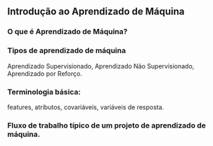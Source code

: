 
## **Introdução ao Aprendizado de Máquina**

### O que é Aprendizado de Máquina?




### Tipos de aprendizado de máquina
Aprendizado Supervisionado, Aprendizado Não Supervisionado, Aprendizado por Reforço.


### Terminologia básica: 
features, atributos, covariáveis, variáveis de resposta.

### Fluxo de trabalho típico de um projeto de aprendizado de máquina.
